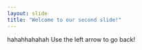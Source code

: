 ```yaml
---
layout: slide
title: "Welcome to our second slide!"
---
```

hahahhahahah
Use the left arrow to go back!
